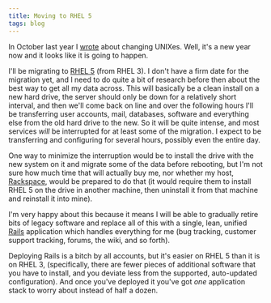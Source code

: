 ```yaml
---
title: Moving to RHEL 5
tags: blog
---
```


In October last year I [wrote](http://www.wincent.com/a/about/wincent/weblog/archives/2007/10/thinking_about.php) about changing UNIXes. Well, it's a new year now and it looks like it is going to happen.

I'll be migrating to [RHEL 5](http://www.wincent.com/knowledge-base/RHEL%205) (from RHEL 3). I don't have a firm date for the migration yet, and I need to do quite a bit of research before then about the best way to get all my data across. This will basically be a clean install on a new hard drive, the server should only be down for a relatively short interval, and then we'll come back on line and over the following hours I'll be transferring user accounts, mail, databases, software and everything else from the old hard drive to the new. So it will be quite intense, and most services _will_ be interrupted for at least some of the migration. I expect to be transferring and configuring for several hours, possibly even the entire day.

One way to minimize the interruption would be to install the drive with the new system on it and migrate some of the data before rebooting, but I'm not sure how much time that will actually buy me, nor whether my host, [Rackspace](http://service.bfast.com/bfast/click?bfmid=30735717&siteid=41506187&bfpage=hosting_headaches), would be prepared to do that (it would require them to install RHEL 5 on the drive in another machine, then uninstall it from that machine and reinstall it into mine).

I'm very happy about this because it means I will be able to gradually retire bits of legacy software and replace all of this with a single, lean, unified [Rails](http://www.wincent.com/knowledge-base/Rails) application which handles everything for me (bug tracking, customer support tracking, forums, the wiki, and so forth).

Deploying Rails is a bitch by all accounts, but it's easier on RHEL 5 than it is on RHEL 3, (specifically, there are fewer pieces of additional software that you have to install, and you deviate less from the supported, auto-updated configuration). And once you've deployed it you've got _one_ application stack to worry about instead of half a dozen.
